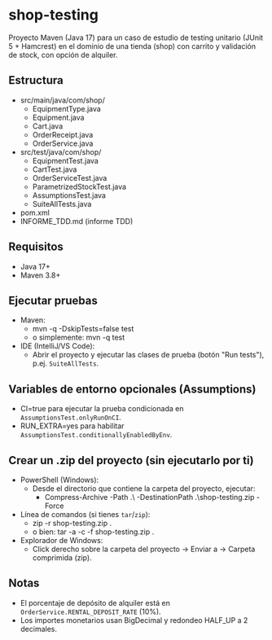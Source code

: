 # shop-testing

Proyecto Maven (Java 17) para un caso de estudio de testing unitario (JUnit 5 + Hamcrest) en el dominio de una tienda (shop) con carrito y validación de stock, con opción de alquiler.

## Estructura
- src/main/java/com/shop/
  - EquipmentType.java
  - Equipment.java
  - Cart.java
  - OrderReceipt.java
  - OrderService.java
- src/test/java/com/shop/
  - EquipmentTest.java
  - CartTest.java
  - OrderServiceTest.java
  - ParametrizedStockTest.java
  - AssumptionsTest.java
  - SuiteAllTests.java
- pom.xml
- INFORME_TDD.md (informe TDD)

## Requisitos
- Java 17+
- Maven 3.8+

## Ejecutar pruebas
- Maven:
  - mvn -q -DskipTests=false test
  - o simplemente: mvn -q test
- IDE (IntelliJ/VS Code):
  - Abrir el proyecto y ejecutar las clases de prueba (botón "Run tests"), p.ej. `SuiteAllTests`.

## Variables de entorno opcionales (Assumptions)
- CI=true para ejecutar la prueba condicionada en `AssumptionsTest.onlyRunOnCI`.
- RUN_EXTRA=yes para habilitar `AssumptionsTest.conditionallyEnabledByEnv`.

## Crear un .zip del proyecto (sin ejecutarlo por ti)
- PowerShell (Windows):
  - Desde el directorio que contiene la carpeta del proyecto, ejecutar:
    - Compress-Archive -Path .\ -DestinationPath .\shop-testing.zip -Force
- Línea de comandos (si tienes `tar`/`zip`):
  - zip -r shop-testing.zip .
  - o bien: tar -a -c -f shop-testing.zip .
- Explorador de Windows:
  - Click derecho sobre la carpeta del proyecto → Enviar a → Carpeta comprimida (zip).

## Notas
- El porcentaje de depósito de alquiler está en `OrderService.RENTAL_DEPOSIT_RATE` (10%).
- Los importes monetarios usan BigDecimal y redondeo HALF_UP a 2 decimales.
